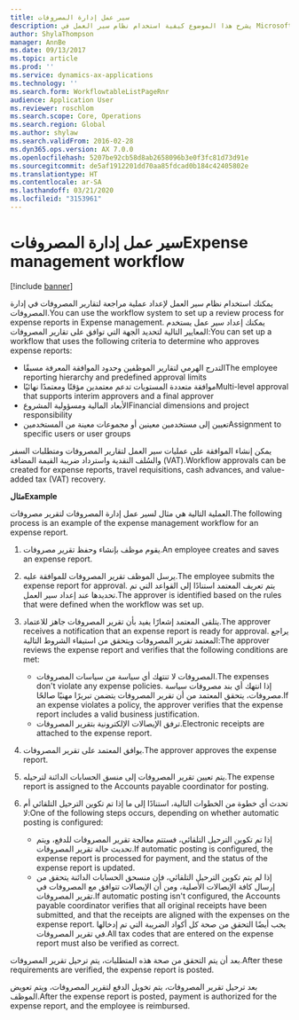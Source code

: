 ```yaml
---
title: سير عمل إدارة المصروفات
description: يشرح هذا الموضوع كيفية استخدام نظام سير العمل في Microsoft Dynamics 365 Finance، لإعداد عملية مراجعة لتقارير المصروفات في إدارة المصروفات.
author: ShylaThompson
manager: AnnBe
ms.date: 09/13/2017
ms.topic: article
ms.prod: ''
ms.service: dynamics-ax-applications
ms.technology: ''
ms.search.form: WorkflowtableListPageRnr
audience: Application User
ms.reviewer: roschlom
ms.search.scope: Core, Operations
ms.search.region: Global
ms.author: shylaw
ms.search.validFrom: 2016-02-28
ms.dyn365.ops.version: AX 7.0.0
ms.openlocfilehash: 5207be92cb58d8ab2658096b3e0f3fc81d73d91e
ms.sourcegitcommit: de5af1912201dd70aa85fdcad0b184c42405802e
ms.translationtype: HT
ms.contentlocale: ar-SA
ms.lasthandoff: 03/21/2020
ms.locfileid: "3153961"
---
```

# <a name="expense-management-workflow"></a><span data-ttu-id="4afd5-103">سير عمل إدارة المصروفات</span><span class="sxs-lookup"><span data-stu-id="4afd5-103">Expense management workflow</span></span>

[!include [banner](../includes/banner.md)]

<span data-ttu-id="4afd5-104">يمكنك استخدام نظام سير العمل لإعداد عملية مراجعة لتقارير المصروفات في إدارة المصروفات.</span><span class="sxs-lookup"><span data-stu-id="4afd5-104">You can use the workflow system to set up a review process for expense reports in Expense management.</span></span> <span data-ttu-id="4afd5-105">يمكنك إعداد سير عمل يستخدم المعايير التالية لتحديد الجهة التي توافق على تقارير المصروفات:</span><span class="sxs-lookup"><span data-stu-id="4afd5-105">You can set up a workflow that uses the following criteria to determine who approves expense reports:</span></span>

- <span data-ttu-id="4afd5-106">التدرج الهرمي لتقارير الموظفين وحدود الموافقة المعرفة مسبقًا</span><span class="sxs-lookup"><span data-stu-id="4afd5-106">The employee reporting hierarchy and predefined approval limits</span></span>
- <span data-ttu-id="4afd5-107">موافقة متعددة المستويات تدعم معتمدين مؤقتًا ومعتمدًا نهائيًا</span><span class="sxs-lookup"><span data-stu-id="4afd5-107">Multi-level approval that supports interim approvers and a final approver</span></span>
- <span data-ttu-id="4afd5-108">الأبعاد المالية ومسؤولية المشروع</span><span class="sxs-lookup"><span data-stu-id="4afd5-108">Financial dimensions and project responsibility</span></span>
- <span data-ttu-id="4afd5-109">تعيين إلى مستخدمين معينين أو مجموعات معينة من المستخدمين</span><span class="sxs-lookup"><span data-stu-id="4afd5-109">Assignment to specific users or user groups</span></span>

<span data-ttu-id="4afd5-110">يمكن إنشاء الموافقة على عمليات سير العمل لتقارير المصروفات ومتطلبات السفر والسُلف النقدية‬ واسترداد ضريبة القيمة المضافة (VAT).</span><span class="sxs-lookup"><span data-stu-id="4afd5-110">Workflow approvals can be created for expense reports, travel requisitions, cash advances, and value-added tax (VAT) recovery.</span></span>

<span data-ttu-id="4afd5-111">**مثال**</span><span class="sxs-lookup"><span data-stu-id="4afd5-111">**Example**</span></span>

<span data-ttu-id="4afd5-112">العملية التالية هي مثال لسير عمل إدارة المصروفات لتقرير مصروفات.</span><span class="sxs-lookup"><span data-stu-id="4afd5-112">The following process is an example of the expense management workflow for an expense report.</span></span>

1. <span data-ttu-id="4afd5-113">يقوم موظف بإنشاء وحفظ تقرير مصروفات.</span><span class="sxs-lookup"><span data-stu-id="4afd5-113">An employee creates and saves an expense report.</span></span>
2. <span data-ttu-id="4afd5-114">يرسل الموظف تقرير المصروفات للموافقة عليه.</span><span class="sxs-lookup"><span data-stu-id="4afd5-114">The employee submits the expense report for approval.</span></span> <span data-ttu-id="4afd5-115">يتم تعريف المعتمد استنادًا إلى القواعد التي تم تحديدها عند إعداد سير العمل.</span><span class="sxs-lookup"><span data-stu-id="4afd5-115">The approver is identified based on the rules that were defined when the workflow was set up.</span></span>
3. <span data-ttu-id="4afd5-116">يتلقى المعتمد إشعارًا يفيد بأن تقرير المصروفات جاهز للاعتماد.</span><span class="sxs-lookup"><span data-stu-id="4afd5-116">The approver receives a notification that an expense report is ready for approval.</span></span> <span data-ttu-id="4afd5-117">يراجع المعتمد تقرير المصروفات ويتحقق من استيفاء الشروط التالية:</span><span class="sxs-lookup"><span data-stu-id="4afd5-117">The approver reviews the expense report and verifies that the following conditions are met:</span></span>

    - <span data-ttu-id="4afd5-118">المصروفات لا تنتهك أي سياسة من سياسات المصروفات.</span><span class="sxs-lookup"><span data-stu-id="4afd5-118">The expenses don't violate any expense policies.</span></span> <span data-ttu-id="4afd5-119">إذا انتهك أي بند مصروفات سياسة مصروفات، يتحقق المعتمد من أن تقرير المصروفات يتضمن تبريرًا مهنيًا صالحًا.</span><span class="sxs-lookup"><span data-stu-id="4afd5-119">If an expense violates a policy, the approver verifies that the expense report includes a valid business justification.</span></span>
    - <span data-ttu-id="4afd5-120">ترفق الإيصالات الإلكترونية بتقرير المصروفات.</span><span class="sxs-lookup"><span data-stu-id="4afd5-120">Electronic receipts are attached to the expense report.</span></span>

4. <span data-ttu-id="4afd5-121">يوافق المعتمد على تقرير المصروفات.</span><span class="sxs-lookup"><span data-stu-id="4afd5-121">The approver approves the expense report.</span></span>
5. <span data-ttu-id="4afd5-122">يتم تعيين تقرير المصروفات إلى منسق الحسابات الدائنة لترحيله.</span><span class="sxs-lookup"><span data-stu-id="4afd5-122">The expense report is assigned to the Accounts payable coordinator for posting.</span></span>
6. <span data-ttu-id="4afd5-123">تحدث أي خطوة من الخطوات التالية، استنادًا إلى ما إذا تم تكوين الترحيل التلقائي أم لا:</span><span class="sxs-lookup"><span data-stu-id="4afd5-123">One of the following steps occurs, depending on whether automatic posting is configured:</span></span>

    - <span data-ttu-id="4afd5-124">إذا تم تكوين الترحيل التلقائي، فستتم معالجة تقرير المصروفات للدفع، ويتم تحديث حالة تقرير المصروفات.</span><span class="sxs-lookup"><span data-stu-id="4afd5-124">If automatic posting is configured, the expense report is processed for payment, and the status of the expense report is updated.</span></span>
    - <span data-ttu-id="4afd5-125">إذا لم يتم تكوين الترحيل التلقائي، فإن منسحق الحسابات الدائنة يتحقق من إرسال كافة الإيصالات الأصلية، ومن أن الإيصالات تتوافق مع المصروفات في تقرير المصروفات.</span><span class="sxs-lookup"><span data-stu-id="4afd5-125">If automatic posting isn't configured, the Accounts payable coordinator verifies that all original receipts have been submitted, and that the receipts are aligned with the expenses on the expense report.</span></span> <span data-ttu-id="4afd5-126">يجب أيضًا التحقق من صحة كل أكواد الضريبة التي تم إدخالها في تقرير المصروفات.</span><span class="sxs-lookup"><span data-stu-id="4afd5-126">All tax codes that are entered on the expense report must also be verified as correct.</span></span>

<span data-ttu-id="4afd5-127">بعد أن يتم التحقق من صحة هذه المتطلبات، يتم ترحيل تقرير المصروفات.</span><span class="sxs-lookup"><span data-stu-id="4afd5-127">After these requirements are verified, the expense report is posted.</span></span>

<span data-ttu-id="4afd5-128">بعد ترحيل تقرير المصروفات، يتم تخويل الدفع لتقرير المصروفات، ويتم تعويض الموظف.</span><span class="sxs-lookup"><span data-stu-id="4afd5-128">After the expense report is posted, payment is authorized for the expense report, and the employee is reimbursed.</span></span>
